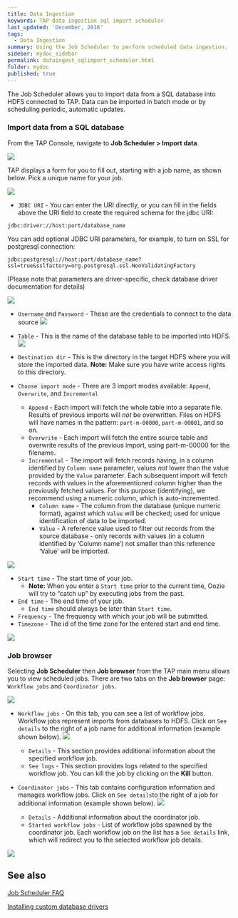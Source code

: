 ```yaml
---
title: Data Ingestion
keywords: TAP data ingestion sql import scheduler
last_updated: 'December, 2016'
tags:
  - Data Ingestion
summary: Using the Job Scheduler to perform scheduled data ingestion. 
sidebar: mydoc_sidebar
permalink: dataingest_sqlimport_scheduler.html
folder: mydoc
published: true
---
```


The Job Scheduler allows you to import data from a SQL database into HDFS connected to TAP. Data can be imported in batch mode or by scheduling periodic, automatic updates.

### Import data from a SQL database
From the TAP Console, navigate to **Job Scheduler > Import data**.

![](/images/Ingestion_JobScheduler_v8_Step1.png)

TAP displays a form for you to fill out, starting with a job name, as shown below. Pick a unique name for your job.

![](/images/Ingestion_JobScheduler_JobName_v8_Step2.png)

* `JDBC URI` - You can enter the URI directly, or you can fill in the fields above the URI field to create the required schema for the jdbc URI: 
```
jdbc:driver://host:port/database_name
```
You can add optional JDBC URI parameters, for example, to turn on SSL for postgresql connection:
```
jdbc:postgresql://host:port/database_name?ssl=true&sslfactory=org.postgresql.ssl.NonValidatingFactory
```
(Please note that parameters are driver-specific, check database driver documentation for details)

![](/images/Ingestion_JobScheduler_JdbcUri_v8_Step3.png) 

* `Username` and `Password` - These are the credentials to connect to the data source
![](/images/Ingestion_JobScheduler_Credentisls_v7_Step4.png)

* `Table` - This is the name of the database table to be imported into HDFS. 
![](/images/Ingestion_JobScheduler_Table_v7_Step5.png)

* `Destination dir` - This is the directory in the target HDFS where you will store the imported data. **Note:** Make sure you have write access rights to this directory.

* `Choose import mode` - There are 3 import modes available: `Append`, `Overwrite`, and `Incremental`
  * `Append` - Each import will fetch the whole table into a separate file. Results of previous imports will *not* be overwritten. Files on HDFS will have names in the pattern: `part-m-00000`, `part-m-00001`, and so on.
  * `Overwrite` - Each import will fetch the entire source table and overwrite results of the previous import, using part-m-00000 for the filename.
  * `Incremental` - The import will fetch records having, in a column identified by `Column name` parameter, values *not* lower than the value provided by the `Value` parameter. Each subsequent import will fetch records with values in the aforementioned column higher than the previously fetched values. For this purpose (identifying), we recommend using a numeric column, which is auto-incremented.  
    * `Column name` - The column from the database (unique numeric format), against which `Value` will be checked; used for unique identification of data to be imported.
    * `Value` - A reference value used to filter out records from the source database - only records with values (in a column identified by ‘Column name’) not smaller than this reference ‘Value’ will be imported.
 
![](/images/Ingestion_JobScheduler_ImportIncr_v7_step6.png)

* `Start time` - The start time of your job.
  * **Note:** When you enter a `Start time` prior to the current time, Oozie will try to “catch up” by executing jobs from the past.
* `End time` - The end time of your job. 
  * `End time` should always be later than `Start time`.
* `Frequency` - The frequency with which your job will be submitted.
* `Timezone` - The id of the time zone for the entered start and end time.

![](/images/Ingestion_JobScheduler_SetSchedule_v7_Step7.png)

### Job browser
Selecting **Job Scheduler** then **Job browser** from the TAP main menu allows you to view scheduled jobs. There are two tabs on the **Job browser** page: `Workflow jobs` and `Coordinator jobs`.

![](/images/Ingestion_JobScheduler_WorkflowJobs_v7_Step8.png)

* `Workflow jobs` - On this tab, you can see a list of workflow jobs. Workflow jobs represent imports from databases to HDFS. Click on `See details` to the right of a job name for additional information (example shown below).
![](/images/Ingestion_JobScheduler_Details_v7_Step9.png)
  * `Details` - This section provides additional information about the specified workflow job.
  * `See logs` - This section provides logs related to the specified workflow job.
You can kill the job by clicking on the **Kill** button.

* `Coordinator jobs` -  This tab contains configuration information and manages workflow jobs. Click on `See details`to the right of a job for additional information (example shown below).
![](/images/Ingestion_JobScheduler_CoordinatorDetails_v7_Step10.png)
  * `Details` - Additional information about the coordinator job.
  * `Started workflow jobs` - List of workflow jobs spawned by the coordinator job. Each workflow job on the list has a `See details` link, which will redirect you to the selected workflow job details.

![](/images/Intestion_JobScheduler_CoordinatorStarted_v7_Step11.png)

## See also
[Job Scheduler FAQ](https://github.com/trustedanalytics/platform-wiki-0.7/wiki/Job-scheduler-faq)

[Installing custom database drivers](https://github.com/trustedanalytics/platform-wiki-0.7/wiki/Installing-custom-sqoop-database-drivers-for-Import-Data-Scheduler)
